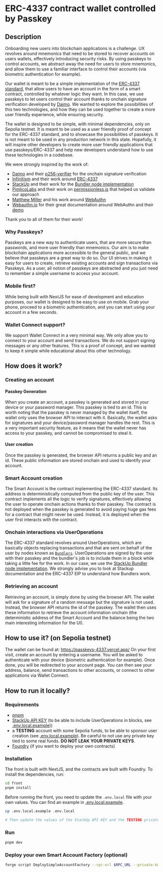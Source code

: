 # ERC-4337 contract wallet controlled by Passkey

## Description

Onboarding new users into blockchain applications is a challenge. UX revolves around mnemonics that need to be stored to recover accounts on users wallets, effectively introducing security risks. By using passkeys to control accounts, we abstract away the need for users to store mnemonics, and allow them to use a familiar interface to control their accounts (via biometric authentication for example).

Our wallet is meant to be a simple implementation of the [ERC-4337 standard](https://github.com/eth-infinitism/account-abstraction), that allow users to have an account in the form of a smart contract, controlled by whatever logic they want. In this case, we use passkeys to let users control their account thanks to onchain signature verification developed by [Daimo](https://github.com/daimo-eth/p256-verifier). We wanted to explore the possibilities of this two technologies, and how they can be used together to create a more user friendly experience, while ensuring security.

The wallet is designed to be simple, with minimal dependencies, only on Sepolia testnet. It is meant to be used as a user friendly proof of concept for the ERC-4337 standard, and to showcase the possibilities of passkeys. It is not meant to be used in any production network in this state. Hopefully, it will inspire other developers to create more user friendly applications that use passkeys/ERC-4337 and help new developers understand how to use these technologies in a codebase.

We were strongly inspired by the work of:
- [Daimo](https://github.com/daimo-eth) and their [p256-verifier](https://github.com/daimo-eth/p256-verifier) for the onchain signature verification
- [Infinitism](https://github.com/eth-infinitism/) and their work around [ERC-4337](https://eips.ethereum.org/EIPS/eip-4337)
- [StackUp](https://www.stackup.sh/) and their work for the [Bundler node implementation](https://docs.stackup.sh/)
- [PimlicoLabs](https://github.com/pimlicolabs) and their work on [permissionless.js](https://github.com/pimlicolabs/permissionless.js) that helped us validate our approach
- [Matthew Miller](https://twitter.com/iamkale) and his work around [WebAuthn](https://github.com/MasterKale/SimpleWebAuthn)
- [Webauthn.io](https://webauthn.guide/) for their great documentation around WebAuthn and their [demo](https://webauthn.io/)

Thank you to all of them for their work!

### Why Passkeys?

Passkeys are a new way to authenticate users, that are more secure than passwords, and more user friendly than mnemonics. Our aim is to make blockchain applications more accessible to the general public, and we believe that passkeys are a great way to do so. Our UI strives in making it easy for users to create, retrieve existing accounts and sign transactions via Passkeys. As a user, all notion of passkeys are abstracted and you just need to remember a simple username to access your account.

### Mobile first?

While being built with NextJS for ease of development and education purposes, our wallet is designed to be easy to use on mobile. Grab your phone, proceed to a biometric authentication, and you can start using your account in a few seconds.

### Wallet Connect support?

We support Wallet Connect in a very minimal way. We only allow you to connect to your account and send transactions. We do not support signing messages or any other features. This is a proof of concept, and we wanted to keep it simple while educational about this other technology.

## How does it work?

### Creating an account

#### Passkey Generation

When you create an account, a passkey is generated and stored in your device or your password manager. This passkey is tied to an id. This is worth noting that the passkey is never managed by the wallet itself, the wallet only uses the browser API to interact with it. Basically, the wallet asks for signatures and your device/password manager handles the rest. This is a very important security feature, as it means that the wallet never has access to your passkey, and cannot be compromised to steal it.

#### User creation

Once the passkey is generated, the browser API returns a public key and an id. These public information are stored onchain and used to identify your account.

### Smart Account creation

The Smart Account is the contract implementing the ERC-4337 standard. Its address is deterministically computed from the public key of the user. This contract implements all the logic to verify signatures, effectively allowing the user to operate onchain actions thanks to their passkey. The contract is not deployed when the passkey is generated to avoid paying huge gas fees for a contract that might never be used. Instead, it is deployed when the user first interacts with the contract.

### Onchain interactions via UserOperations

The ERC-4337 standard revolves around UserOperations, which are basically objects replacing transactions and that are sent on behalf of the user by nodes known as [`Bundlers`](https://docs.stackup.sh/docs/erc-4337-bundler#:~:text=In%20ERC%2D4337%2C%20a%20Bundler,work%20on%20any%20EVM%20network.). UserOperations are signed by the user with their passkey and the bundler's job is to include them in a block while taking a little fee for the work. In our case, we use the [StackUp Bundler node implementation](https://docs.stackup.sh/). We strongly advise you to look at Stackup documentation and the ERC-4337 EIP to understand how Bundlers work.

### Retrieving an account

Retrieving an account, is simply done by using the browser API. The wallet will ask for a signature of a random message but the signature is not used. Instead, the browser API returns the id of the passkey. The wallet then uses these information to retrieve the account information onchain (the deterministic address of the Smart Account and the balance being the two main interesting information for the UI).

## How to use it? (on Sepolia testnet)

The wallet can be found at: https://passkeys-4337.vercel.app/
On your first visit, create an account by entering a username. You will be asked to authenticate with your device (biometric authentication for example). Once done, you will be redirected to your account page. You can then see your address, balance, send transactions to other accounts, or connect to other applications via Wallet Connect.

## How to run it locally?

### Requirements
- [pnpm](https://pnpm.io/installation)
- [StackUp API KEY](https://app.stackup.sh/sign-in) (to be able to include UserOperations in blocks, see [.env.local.example](./front/.env.local.example)))
- a **TESTING** account with some Sepolia funds, to be able to sponsor user creation (see [.env.local.example](./front/.env.local.example)). Be careful to not use any private key tied to some real funds. **DO NOT LEAK YOUR PRIVATE KEYS**.
- [Foundry](https://book.getfoundry.sh/getting-started/installation) (if you want to deploy your own contracts)

### Installation

The front is built with NextJS, and the contracts are built with Foundry. To install the dependencies, run:

```bash
cd front
pnpm install
```

Before running the front, you need to update the `.env.local` file with your own values. You can find an example in [.env.local.example](./front/.env.local.example).
```bash
cp .env.local.example .env.local

# Then update the values of the StackUp API KEY and the TESTING private key
```

### Run

```bash
pnpm dev
```

### Deploy your own Smart Account Factory (optional)

```bash
forge script DeploySimpleAccountFactory --rpc-url $RPC_URL --private-key $PRIVATE_KEY  --etherscan-api-key $ETHERSCAN_API_KEY --verify --slow --broadcast
```